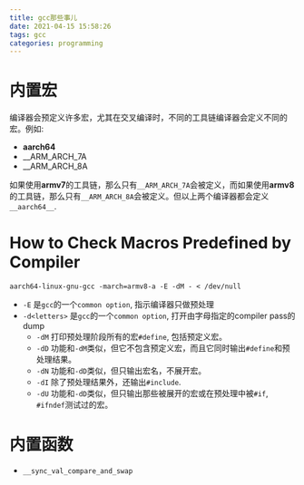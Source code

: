 ```yaml
---
title: gcc那些事儿
date: 2021-04-15 15:58:26
tags: gcc
categories: programming
---
```


# 内置宏
编译器会预定义许多宏，尤其在交叉编译时，不同的工具链编译器会定义不同的宏。例如:

- __aarch64__
- __ARM_ARCH_7A
- __ARM_ARCH_8A

<!--more-->

如果使用**armv7**的工具链，那么只有`__ARM_ARCH_7A`会被定义，而如果使用**armv8**的工具链，那么只有`__ARM_ARCH_8A`会被定义。但以上两个编译器都会定义`__aarch64__`.

# How to Check Macros Predefined by Compiler
```
aarch64-linux-gnu-gcc -march=armv8-a -E -dM - < /dev/null
```

- `-E` 是`gcc`的一个`common option`, 指示编译器只做预处理
- `-d<letters>` 是`gcc`的一个`common option`, 打开由字母指定的compiler pass的dump
  * `-dM` 打印预处理阶段所有的宏`#define`, 包括预定义宏。
  * `-dD` 功能和`-dM`类似，但它不包含预定义宏，而且它同时输出`#define`和预处理结果。
  * `-dN` 功能和`-dD`类似，但只输出宏名，不展开宏。
  * `-dI` 除了预处理结果外，还输出`#include`.
  * `-dU` 功能和`-dD`类似，但只输出那些被展开的宏或在预处理中被`#if`, `#ifndef`测试过的宏。

# 内置函数

- `__sync_val_compare_and_swap`
